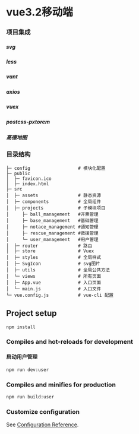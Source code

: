 # vue3.2移动端

### 项目集成
##### svg
##### less
##### vant
##### axios
##### vuex
##### postcss-pxtorem
##### 高德地图



### 目录结构

```
├─ config                  # 模块化配置
├─ public
│  ├─ favicon.ico
│  ├─ index.html
├─ src
│  ├─ assets               # 静态资源
│  ├─ components           # 全局组件
│  ├─ projects             # 子模块项目
│     ├─ ball_management   #开票管理
│     ├─ base_management   #基础管理
│     ├─ notace_management #通知管理
│     ├─ rescue_management #救援管理
│     └─ user_management   #用户管理
│  ├─ router               # 路由
│  ├─ store                # Vuex
│  ├─ styles               # 全局样式
│  ├─ SvgIcon              # svg图片
│  ├─ utils                # 全局公共方法
│  └─ views                # 所有页面
│  ├─ App.vue              # 入口页面
│  └─ main.js              # 入口文件
└─ vue.config.js           # vue-cli 配置
```

## Project setup
```
npm install
```

### Compiles and hot-reloads for development
#### 启动用户管理
```
npm run dev:user 
```

### Compiles and minifies for production
```
npm run build:user
```

### Customize configuration
See [Configuration Reference](https://cli.vuejs.org/config/).
